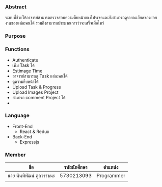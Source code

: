 ### Abstract
  ระบบที่ช่วยให้อาจารย์สามารถตรวจสอบความคืบหน้าของโปรเจคและยังสามารถดูรายละเอียดของย่อยงานของแต่ละคนได้ รวมถึงสามารถประมาณการว่าจะเสร็จเมื่อไหร่
### Purpose

### Functions
- Authenticate
- เพิ่ม Task ได้
- Estimage Time
- อาจารย์สามารถดู Task แต่ละคนได้
- ดูความคืบหน้าได้
- Upload Task & Progress
- Upload Images Project
- สามารถ comment Project ได้
-
### Language
- Front-End
  - React & Redux
- Back-End
  - Expressjs

### Member
|  ชือ   | รหัสนักศึกษา   	|    ตำแหน่ง   |
|---	                         |---            |---            |
|   นาย นันทิพัฒน์ ตุลวรรธนะ        |   5730213093   |  Programmer   |
|           |      |     |

